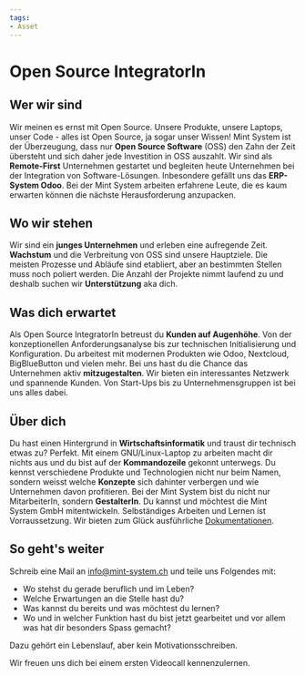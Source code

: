 ```yaml
---
tags:
- Asset
---
```

# Open Source IntegratorIn

## Wer wir sind

Wir meinen es ernst mit Open Source. Unsere Produkte, unsere Laptops, unser Code - alles ist Open Source, ja sogar unser Wissen!
Mint System ist der Überzeugung, dass nur **Open Source Software** (OSS) den Zahn der Zeit übersteht und sich daher jede Investition in OSS auszahlt.
Wir sind als **Remote-First** Unternehmen gestartet und begleiten heute Unternehmen bei der Integration von Software-Lösungen. Inbesondere gefällt uns das **ERP-System Odoo**. 
Bei der Mint System arbeiten erfahrene Leute, die es kaum erwarten können die nächste Herausforderung anzupacken.

## Wo wir stehen

Wir sind ein **junges Unternehmen** und erleben eine aufregende Zeit. **Wachstum** und die Verbreitung von OSS sind unsere Hauptziele.
Die meisten Prozesse und Abläufe sind etabliert, aber an bestimmten Stellen muss noch poliert werden. Die Anzahl der Projekte nimmt laufend zu und deshalb suchen wir **Unterstützung** aka dich.

## Was dich erwartet

Als Open Source IntegratorIn betreust du **Kunden auf Augenhöhe**. Von der konzeptionellen Anforderungsanalyse bis zur technischen Initialisierung und Konfiguration.
Du arbeitest mit modernen Produkten wie Odoo, Nextcloud, BigBlueButton und vielen mehr. Bei uns hast du die Chance das Unternehmen aktiv **mitzugestalten**.
Wir bieten ein interessantes Netzwerk und spannende Kunden. Von Start-Ups bis zu Unternehmensgruppen ist bei uns alles dabei.

## Über dich

Du hast einen Hintergrund in **Wirtschaftsinformatik** und traust dir technisch etwas zu? Perfekt. Mit einem GNU/Linux-Laptop zu arbeiten macht dir nichts aus und du bist auf der **Kommandozeile** gekonnt unterwegs.
Du kennst verschiedene Produkte und Technologien nicht nur beim Namen, sondern weisst welche **Konzepte** sich dahinter verbergen und wie Unternehmen davon profitieren.
Bei der Mint System bist du nicht nur MitarbeiterIn, sondern **GestalterIn**. Du kannst und möchtest die Mint System GmbH mitentwickeln.
Selbständiges Arbeiten und Lernen ist Vorraussetzung. Wir bieten zum Glück ausführliche [Dokumentationen](https://wiki.mint-system.ch).

## So geht's weiter

Schreib eine Mail an <info@mint-system.ch> und teile uns Folgendes mit:

* Wo stehst du gerade beruflich und im Leben?
* Welche Erwartungen an die Stelle hast du?
* Was kannst du bereits und was möchtest du lernen?
* Wo und in welcher Funktion hast du bist jetzt gearbeitet und vor allem was hat dir besonders Spass gemacht?

Dazu gehört ein Lebenslauf, aber kein Motivationsschreiben.

Wir freuen uns dich bei einem ersten Videocall kennenzulernen.